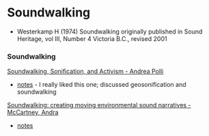# Soundwalking

- Westerkamp H (1974) Soundwalking originally published in Sound Heritage, vol III, Number 4 Victoria B.C., revised 2001


### Soundwalking
[Soundwalking, Sonification, and Activism - Andrea Polli](https://link.springer.com/article/10.1007/s00146-011-0345-3)
- [notes](/readings/done/polli.md) - I really liked this one; discussed geosonification and soundwalking

[Soundwalking: creating moving environmental sound narratives - McCartney, Andra](https://soundwalkinginteractions.wordpress.com/2010/09/27/soundwalking-creating-moving-environmental-sound-narratives/)
- [notes](/readings/done/mccartney.md)
